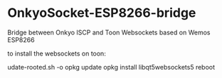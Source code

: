 # OnkyoSocket-ESP8266-bridge
Bridge between Onkyo ISCP and Toon Websockets based on Wemos ESP8266

to install the websockets on toon:

udate-rooted.sh -o
 opkg update
 opkg install libqt5websockets5
 reboot
